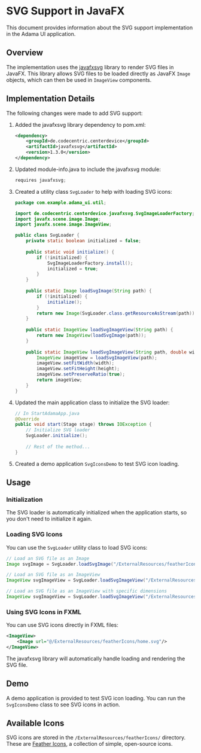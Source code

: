 # SVG Support in JavaFX

This document provides information about the SVG support implementation in the Adama UI application.

## Overview

The implementation uses the [javafxsvg](https://github.com/codecentric/javafxsvg) library to render SVG files in JavaFX.
This library allows SVG files to be loaded directly as JavaFX `Image` objects, which can then be used in `ImageView`
components.

## Implementation Details

The following changes were made to add SVG support:

1. Added the javafxsvg library dependency to pom.xml:
   ```xml
   <dependency>
       <groupId>de.codecentric.centerdevice</groupId>
       <artifactId>javafxsvg</artifactId>
       <version>1.3.0</version>
   </dependency>
   ```

2. Updated module-info.java to include the javafxsvg module:
   ```java
   requires javafxsvg;
   ```

3. Created a utility class `SvgLoader` to help with loading SVG icons:
   ```java
   package com.example.adama_ui.util;

   import de.codecentric.centerdevice.javafxsvg.SvgImageLoaderFactory;
   import javafx.scene.image.Image;
   import javafx.scene.image.ImageView;

   public class SvgLoader {
       private static boolean initialized = false;
       
       public static void initialize() {
           if (!initialized) {
               SvgImageLoaderFactory.install();
               initialized = true;
           }
       }
       
       public static Image loadSvgImage(String path) {
           if (!initialized) {
               initialize();
           }
           return new Image(SvgLoader.class.getResourceAsStream(path));
       }
       
       public static ImageView loadSvgImageView(String path) {
           return new ImageView(loadSvgImage(path));
       }
       
       public static ImageView loadSvgImageView(String path, double width, double height) {
           ImageView imageView = loadSvgImageView(path);
           imageView.setFitWidth(width);
           imageView.setFitHeight(height);
           imageView.setPreserveRatio(true);
           return imageView;
       }
   }
   ```

4. Updated the main application class to initialize the SVG loader:
   ```java
   // In StartAdamaApp.java
   @Override
   public void start(Stage stage) throws IOException {
       // Initialize SVG loader
       SvgLoader.initialize();
       
       // Rest of the method...
   }
   ```

5. Created a demo application `SvgIconsDemo` to test SVG icon loading.

## Usage

### Initialization

The SVG loader is automatically initialized when the application starts, so you don't need to initialize it again.

### Loading SVG Icons

You can use the `SvgLoader` utility class to load SVG icons:

```java
// Load an SVG file as an Image
Image svgImage = SvgLoader.loadSvgImage("/ExternalResources/featherIcons/home.svg");

// Load an SVG file as an ImageView
ImageView svgImageView = SvgLoader.loadSvgImageView("/ExternalResources/featherIcons/home.svg");

// Load an SVG file as an ImageView with specific dimensions
ImageView svgImageView = SvgLoader.loadSvgImageView("/ExternalResources/featherIcons/home.svg", 24, 24);
```

### Using SVG Icons in FXML

You can use SVG icons directly in FXML files:

```xml
<ImageView>
    <Image url="@/ExternalResources/featherIcons/home.svg"/>
</ImageView>
```

The javafxsvg library will automatically handle loading and rendering the SVG file.

## Demo

A demo application is provided to test SVG icon loading. You can run the `SvgIconsDemo` class to see SVG icons in
action.

## Available Icons

SVG icons are stored in the `/ExternalResources/featherIcons/` directory. These
are [Feather Icons](https://feathericons.com/), a collection of simple, open-source icons.